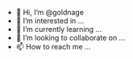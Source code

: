 - 👋 Hi, I’m @goldnage
- 👀 I’m interested in ...
- 🌱 I’m currently learning ...
- 💞️ I’m looking to collaborate on ...
- 📫 How to reach me ...

<!---
goldnage/goldnage is a ✨ special ✨ repository because its `README.md` (this file) appears on your GitHub profile.
You can click the Preview link to take a look at your changes.
--->
